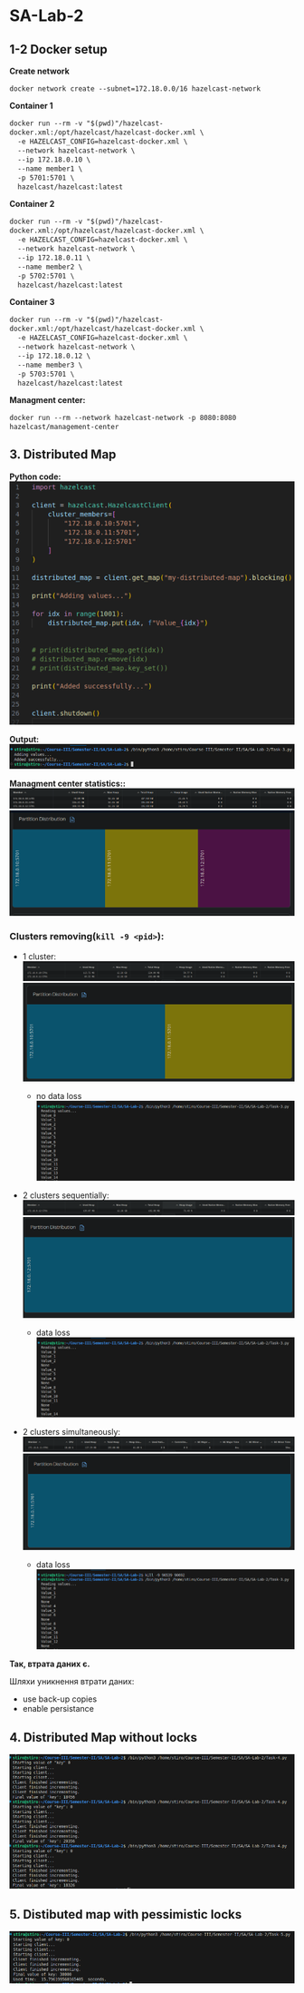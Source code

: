 # SA-Lab-2

## 1-2 Docker setup

**Create network**
```
docker network create --subnet=172.18.0.0/16 hazelcast-network
```

**Container 1**
```
docker run --rm -v "$(pwd)"/hazelcast-docker.xml:/opt/hazelcast/hazelcast-docker.xml \
  -e HAZELCAST_CONFIG=hazelcast-docker.xml \
  --network hazelcast-network \
  --ip 172.18.0.10 \
  --name member1 \
  -p 5701:5701 \
  hazelcast/hazelcast:latest
```


**Container 2**
```
docker run --rm -v "$(pwd)"/hazelcast-docker.xml:/opt/hazelcast/hazelcast-docker.xml \
  -e HAZELCAST_CONFIG=hazelcast-docker.xml \
  --network hazelcast-network \
  --ip 172.18.0.11 \
  --name member2 \
  -p 5702:5701 \
  hazelcast/hazelcast:latest
```

**Container 3**
```
docker run --rm -v "$(pwd)"/hazelcast-docker.xml:/opt/hazelcast/hazelcast-docker.xml \
  -e HAZELCAST_CONFIG=hazelcast-docker.xml \
  --network hazelcast-network \
  --ip 172.18.0.12 \
  --name member3 \
  -p 5703:5701 \
  hazelcast/hazelcast:latest
```

**Managment center:**
```
docker run --rm --network hazelcast-network -p 8080:8080 hazelcast/management-center 
```


## 3. Distributed Map

**Python code:**\
![Task-3-Code](./images/Task-3-Code.png)


**Output:**\
![Task-3-cmd](./images/Task-3-cmd.png)

**Managment center statistics::**\
![Task-3-Linex](./images/Task-3-Data-1-Lines.png)
![Task-3-Plots](./images/Task-3-Data-1-Plots.png)

### Clusters removing(`kill -9 <pid>`):
- 1 cluster:   
![Task-3-Lines](./images/Task-3-Data-Kill-One-Lines.png)
![Task-3-Plots](./images/Task-3-Data-Kill-One-Plots.png)
    - no data loss
    ![Task-3-Data-Loss](./images/Task-3-Data-Kill-One-No-Loss.png)

- 2 clusters sequentially:
![Task-3-Lines](./images/Task-3-Data-Kill-Two-Seq-Lines.png)
![Task-3-Plots](./images/Task-3-Data-Kill-Two-Seq-Plots.png)
    - data loss
    ![Task-3-Data-Loss](./images/Task-3-Data-Kill-Two-Data-Loss.png)

- 2 clusters simultaneously:
![Task-3-Lines](./images/Task-3-Data-Kill-Two-Simul-Lines.png)
![Task-3-Plots](./images/Task-3-Data-Kill-Two-Simul-Plots.png)
    - data loss
    ![Task-3-Data-Loss](./images/Task-3-Data-Kill-Two-Simul-Data-Loss.png)

**Так, втрата даних є.**

Шляхи уникнення втрати даних:
- use back-up copies
- enable persistance

## 4. Distributed Map without locks


![Task-4-results](./images/Task-4-Results.png)


## 5. Distibuted map with pessimistic locks 
![Task-5-results](./images/Task-5-Results.png)